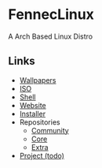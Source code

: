 # FennecLinux
A Arch Based Linux Distro

## Links
- [Wallpapers](https://github.com/JustFoxx/Fennec-Wallpapers)
- [ISO](https://github.com/JustFoxx/Fennec-ISO)
- [Shell](https://github.com/JustFoxx/Fennec-Shell)
- [Website](https://github.com/JustFoxx/Fennec-Website)
- [Installer](https://github.com/JustFoxx/Fennec-Installer)
- Repositories
  - [Community](https://github.com/JustFoxx/Fennec-Community-Repository)
  - [Core](https://github.com/JustFoxx/Fennec-Core-Repository)
  - [Extra](https://github.com/JustFoxx/Fennec-Extra-Repository)
- [Project (todo)](https://github.com/users/JustFoxx/projects/2)
